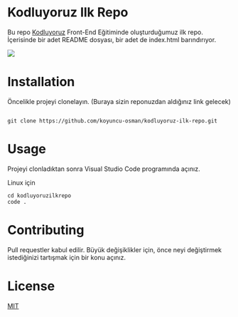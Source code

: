 # Kodluyoruz Ilk Repo
Bu repo [Kodluyoruz](https://www.kodluyoruz.org) Front-End Eğitiminde  oluşturduğumuz ilk repo. İçerisinde bir adet README dosyası, bir adet de index.html barındırıyor.

![](https://www.hizliresim.com/8qglefk)

# Installation
Öncelikle projeyi clonelayın. (Buraya sizin reponuzdan aldığınız link gelecek)
```

git clone https://github.com/koyuncu-osman/kodluyoruz-ilk-repo.git

```

# Usage
Projeyi clonladıktan sonra Visual Studio Code programında açınız.

Linux için

```
cd kodluyoruzilkrepo
code .
```

# Contributing
Pull requestler kabul edilir. Büyük değişiklikler için, önce neyi değiştirmek istediğinizi tartışmak için bir konu açınız.

# License
[MIT](https://choosealicense.com/licenses/mit/)
